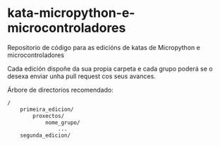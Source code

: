 # kata-micropython-e-microcontroladores

Repositorio de código para as edicións de katas de Micropython e microcontroladores

Cada edición dispoñe da sua propia carpeta e cada grupo poderá se o desexa enviar unha
pull request cos seus avances.

Árbore de directorios recomendado:

```bash
/
    primeira_edicion/
        proxectos/
            nome_grupo/
                ...
    segunda_edicion/

```

